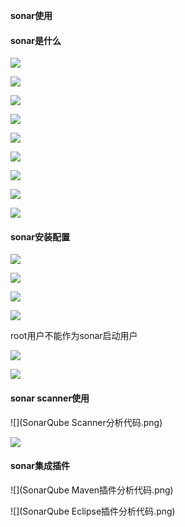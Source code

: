 **sonar使用**



#### sonar是什么

![](sonar简介.png)



![](SonarQube作用1.png)



![](SonarQube作用2.png)



![](CheckStyle.png)



![](PMD.png)



![](Findbugs.png)

![](SonarQube优点.png)



![](sonar组成.png)



![](工作流程.png)



#### sonar安装配置

![](安装准备.png)



![](sonar安装1.png)



![](sonar安装2.png)



![](sonar安装3.png)



root用户不能作为sonar启动用户

![](sonar安装4.png)



![](sonar安装5.png)



#### sonar scanner使用

![](SonarQube Scanner分析代码.png)



![](添加配置文件示例.png)



#### sonar集成插件

![](SonarQube Maven插件分析代码.png)



![](SonarQube Eclipse插件分析代码.png)

